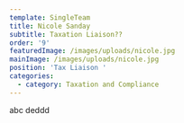 ```yaml
---
template: SingleTeam
title: Nicole Sanday
subtitle: Taxation Liaison??
order: '9'
featuredImage: /images/uploads/nicole.jpg
mainImage: /images/uploads/nicole.jpg
position: 'Tax Liaison '
categories:
  - category: Taxation and Compliance
---
```

abc deddd
